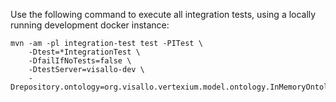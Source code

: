 
Use the following command to execute all integration tests, using a locally running development docker instance:

```
mvn -am -pl integration-test test -PITest \
    -Dtest=*IntegrationTest \
    -DfailIfNoTests=false \
    -DtestServer=visallo-dev \
    -Drepository.ontology=org.visallo.vertexium.model.ontology.InMemoryOntologyRepository
```
